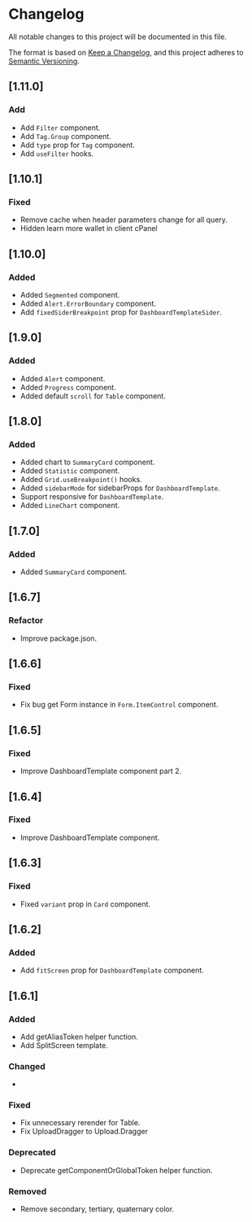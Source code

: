 # Changelog

All notable changes to this project will be documented in this file.

The format is based on [Keep a Changelog](https://keepachangelog.com/en/1.1.0/),
and this project adheres to [Semantic Versioning](https://semver.org/spec/v2.0.0.html).

## [1.11.0]

### Add

-   Add `Filter` component.
-   Add `Tag.Group` component.
-   Add `type` prop for `Tag` component.
-   Add  `useFilter` hooks.

## [1.10.1]

### Fixed

-   Remove cache when header parameters change for all query.
-   Hidden learn more wallet in client cPanel

## [1.10.0]

### Added

-   Added `Segmented` component.
-   Added `Alert.ErrorBoundary` component.
-   Add `fixedSiderBreakpoint` prop for `DashboardTemplateSider`.

## [1.9.0]

### Added

-   Added `Alert` component.
-   Added `Progress` component.
-   Added default `scroll` for `Table` component.

## [1.8.0]

### Added

-   Added chart to `SummaryCard` component.
-   Added `Statistic` component.
-   Added `Grid.useBreakpoint()` hooks.
-   Added `sidebarMode` for sidebarProps for `DashboardTemplate`.
-   Support responsive for `DashboardTemplate`.
-   Added `LineChart` component.

## [1.7.0]

### Added

-   Added `SummaryCard` component.

## [1.6.7]

### Refactor

-   Improve package.json.

## [1.6.6]

### Fixed

-   Fix bug get Form instance in `Form.ItemControl` component.

## [1.6.5]

### Fixed

-   Improve DashboardTemplate component part 2.

## [1.6.4]

### Fixed

-   Improve DashboardTemplate component.

## [1.6.3]

### Fixed

-   Fixed `variant` prop in `Card` component.

## [1.6.2]

### Added

-   Add `fitScreen` prop for `DashboardTemplate` component.

## [1.6.1]

### Added

-   Add getAliasToken helper function.
-   Add SplitScreen template.

### Changed

-

### Fixed

-   Fix unnecessary rerender for Table.
-   Fix UploadDragger to Upload.Dragger

### Deprecated

-   Deprecate getComponentOrGlobalToken helper function.

### Removed

-   Remove secondary, tertiary, quaternary color.
